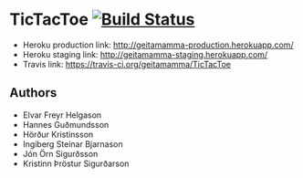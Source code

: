 TicTacToe  [![Build Status](https://travis-ci.org/geitamamma/TicTacToe.png)](https://travis-ci.org/geitamamma/TicTacToe])
=========
<ul>
	<li>
		Heroku production link:
<a href="http://geitamamma-production.herokuapp.com/">http://geitamamma-production.herokuapp.com/</a>
	</li>
	<li>
		Heroku staging link:
		<a href="http://geitamamma-staging.herokuapp.com/">http://geitamamma-staging.herokuapp.com/</a>
	</li>
	<li>
		Travis link:
		<a href="https://travis-ci.org/geitamamma/TicTacToe">https://travis-ci.org/geitamamma/TicTacToe</a>
	</li>
</ul>

<h2>Authors</h2>
<ul>
	<li>Elvar Freyr Helgason</li>
	<li>Hannes Guðmundsson</li>
	<li>Hörður Kristinsson</li>
	<li>Ingiberg Steinar Bjarnason</li>
	<li>Jón Örn Sigurðsson</li>
	<li>Kristinn Þröstur Sigurðarson</li>
</ul>